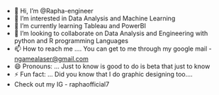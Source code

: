- 👋 Hi, I’m @Rapha-engineer
- 👀 I’m interested in Data Analysis and Machine Learning
- 🌱 I’m currently learning Tableau and PowerBI
- 💞️ I’m looking to collaborate on Data Analysis and Engineering with python and R programming Languages
- 📫 How to reach me .... You can get to me through my google mail - ngamealaser@gmail.com
- 😄 Pronouns: ... Just to know is good to do is beta that just to know
- ⚡ Fun fact: ... Did you know that I do graphic designing too....
- Check out my IG - raphaofficial7

<!---
Rapha-engineer/Rapha-engineer is a ✨ special ✨ repository because its `README.md` (this file) appears on your GitHub profile.
You can click the Preview link to take a look at your changes.
--->

